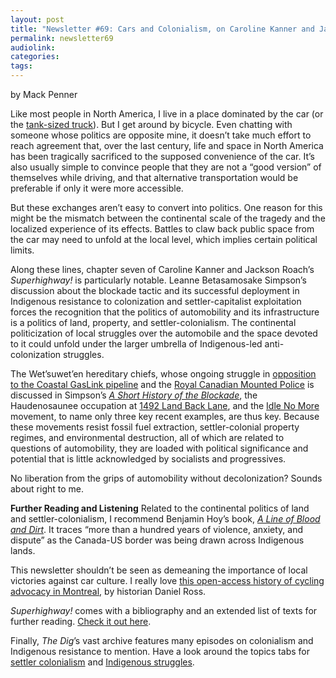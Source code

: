 ```yaml
---
layout: post
title: "Newsletter #69: Cars and Colonialism, on Caroline Kanner and Jackson Roach’s “Superhighway!"
permalink: newsletter69
audiolink: 
categories: 
tags: 
---
```


by Mack Penner

Like most people in North America, I live in a place dominated by the car (or the [tank-sized truck](https://www.axios.com/2023/01/23/pickup-trucks-f150-size-weight-safety)). But I get around by bicycle. Even chatting with someone whose politics are opposite mine, it doesn’t take much effort to reach agreement that, over the last century, life and space in North America has been tragically sacrificed to the supposed convenience of the car. It’s also usually simple to convince people that they are not a “good version” of themselves while driving, and that alternative transportation would be preferable if only it were more accessible. 

But these exchanges aren’t easy to convert into politics. One reason for this might be the mismatch between the continental scale of the tragedy and the localized experience of its effects. Battles to claw back public space from the car may need to unfold at the local level, which implies certain political limits.  

Along these lines, chapter seven of Caroline Kanner and Jackson Roach’s *Superhighway!* is particularly notable. Leanne Betasamosake Simpson’s discussion about the blockade tactic and its successful deployment in Indigenous resistance to colonization and settler-capitalist exploitation forces the recognition that the politics of automobility and its infrastructure is a politics of land, property, and settler-colonialism. The continental politicization of local struggles over the automobile and the space devoted to it could unfold under the larger umbrella of Indigenous-led anti-colonization struggles. 

The Wet’suwet’en hereditary chiefs, whose ongoing struggle in [opposition to the Coastal GasLink pipeline](https://www.theguardian.com/world/2020/feb/14/wetsuweten-coastal-gaslink-pipeline-allies) and the [Royal Canadian Mounted Police](https://amnesty.ca/human-rights-news/rcmp-raid-wetsuweten-territory) is discussed in Simpson’s *[A Short History of the Blockade](https://www.uap.ualberta.ca/titles/986-9781772125382-short-history-of-the-blockade)*, the Haudenosaunee occupation at [1492 Land Back Lane](https://www.indigenousclimateaction.com/sovereignty-in-action/1492-land-back-lane), and the [Idle No More](https://idlenomore.ca) movement, to name only three key recent examples, are thus key. Because these movements resist fossil fuel extraction, settler-colonial property regimes, and environmental destruction, all of which are related to questions of automobility, they are loaded with political significance and potential that is little acknowledged by socialists and progressives.

No liberation from the grips of automobility without decolonization? Sounds about right to me. 

**Further Reading and Listening**
Related to the continental politics of land and settler-colonialism, I recommend Benjamin Hoy’s book, *[A Line of Blood and Dirt](https://global.oup.com/academic/product/a-line-of-blood-and-dirt-9780197528693?cc=ca&lang=en&)*. It traces “more than a hundred years of violence, anxiety, and dispute” as the Canada-US border was being drawn across Indigenous lands. 

This newsletter shouldn’t be seen as demeaning the importance of local victories against car culture. I really love [this open-access history of cycling advocacy in Montreal](https://prism.ucalgary.ca/server/api/core/bitstreams/9484f2e8-b102-4bbd-9ff7-9ec8ffb12427/content), by historian Daniel Ross. 

*Superhighway!* comes with a bibliography and an extended list of texts for further reading. [Check it out here](https://thedigradio.com/podcast/the-dig-presents-superhighway). 

Finally, *The Dig*’s vast archive features many episodes on colonialism and Indigenous resistance to mention. Have a look around the topics tabs for [settler colonialism](https://thedigradio.com/category/settler-colonialism) and [Indigenous struggles](https://thedigradio.com/category/indigenous-struggles). 
